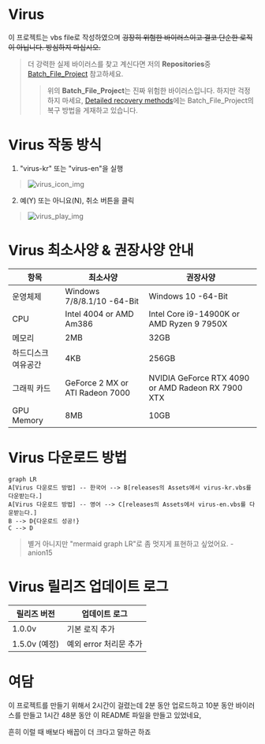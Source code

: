 # Virus

이 프로젝트는 vbs file로 작성하였으며 ~~굉장히 위험한 바이러스이고
결코 단순한 로직이 아닙니다. 방심하지 마십시오.~~


>더 강력한 실제 바이러스를 찾고 계신다면 저의 **Repositories**중 [Batch_File_Project](https://github.com/Anion15/Batch_File_Project) 참고하세요.
>>위의 **Batch_File_Project**는 진짜 위험한 바이러스입니다. 하지만 걱정하지 마세요, [Detailed recovery methods](https://github.com/Anion15/Batch_File_Project?tab=readme-ov-file#detailed-recovery-methods)에는 Batch_File_Project의 복구 방법을 게재하고 있습니다.

# Virus 작동 방식

 1. "virus-kr" 또는 "virus-en"을 실행
> ![virus_icon_img](https://github.com/user-attachments/assets/65d80b6e-f9a3-49ed-867b-0517a2794bac)
 
 2. 예(Y) 또는 아니요(N), 취소 버튼을 클릭
> ![virus_play_img](https://github.com/user-attachments/assets/0a51d8d6-d711-4ac1-8e5a-ed6fe4b15994)


# Virus 최소사양 & 권장사양 안내

| 항목 | 최소사양 | 권장사양 |
|--|--|--|
| 운영체제 | Windows 7/8/8.1/10 -64-Bit | Windows 10 -64-Bit |
| CPU | Intel 4004 or AMD Am386 | Intel Core i9-14900K or AMD Ryzen 9 7950X |
| 메모리 | 2MB | 32GB |
| 하드디스크 여유공간 | 4KB | 256GB |
| 그래픽 카드 | GeForce 2 MX or ATI Radeon 7000  | NVIDIA GeForce RTX 4090 or AMD Radeon RX 7900 XTX |
| GPU Memory | 8MB | 10GB |


# Virus 다운로드 방법


```mermaid
graph LR
A[Virus 다운로드 방법] -- 한국어 --> B[releases의 Assets에서 virus-kr.vbs를 다운받는다.]
A[Virus 다운로드 방법] -- 영어 --> C[releases의 Assets에서 virus-en.vbs를 다운받는다.]
B --> D{다운로드 성공!}
C --> D
```

> 별거 아니지만 "mermaid graph LR"로 좀 멋지게 표현하고 싶었어요. -anion15

# Virus 릴리즈 업데이트 로그
| 릴리즈 버전 | 업데이트 로그 |
|--|--|
| 1.0.0v | 기본 로직 추가 |
| 1.5.0v (예정) | 예외 error 처리문 추가 |

# 여담
이 프로젝트를 만들기 위해서 2시간이 걸렸는데
2분 동안 업로드하고
10분 동안 바이러스를 만들고
1시간 48분 동안 이 README 파일을 만들고 있었네요,

흔히 이럴 때 배보다 배꼽이 더 크다고 말하곤 하죠 
